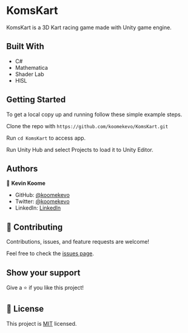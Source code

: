 # KomsKart

KomsKart is a 3D Kart racing game made with Unity game engine.
 
## Built With

- C#
- Mathematica
- Shader Lab
- HlSL
 
## Getting Started

To get a local copy up and running follow these simple example steps.

Clone the repo with `https://github.com/koomekevo/KomsKart.git`

Run `cd KomsKart` to access app.

Run Unity Hub and select Projects to load it to Unity Editor.

## Authors

👤 **Kevin Koome**

- GitHub: [@koomekevo](https://github.com/koomekevo)
- Twitter: [@koomekevo](https://twitter.com/koomekevo)
- LinkedIn: [LinkedIn](https://ke.linkedin.com/in/kevin-koome-aab84186)

## 🤝 Contributing

Contributions, issues, and feature requests are welcome!

Feel free to check the [issues page](../../issues/).

## Show your support

Give a ⭐️ if you like this project!

## 📝 License

This project is [MIT](./MIT.md) licensed.
